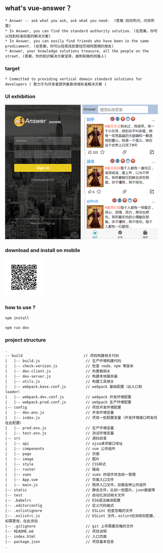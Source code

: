 ## what's vue-answer？
    * Answer -- ask what you ask, ask what you need.  (答案-找你所问，问你所需)
    * In Answer, you can find the standard authority solution. (在答案，你可以找到标准权威的解决方案)
    * In Answer, you can easily find friends who have been in the same predicament. (在答案，你可以轻易找到曾经历相同困境的朋友)
    * Answer, your knowledge solutions treasure, all the people on the street. (答案，你的知识解决方案宝库，披荆斩棘的同路人)

### target
    * Committed to providing vertical domain standard solutions for developers ( 致力于为开发者提供垂直领域标准解决方案 )

### UI exhibition
  ![image](https://github.com/ifredom/vue-answer/raw/master/test/testsrc/1.png)
  ![image](https://github.com/ifredom/vue-answer/raw/master/test/testsrc/2.png)
### download and install on mobile
  ![image](https://github.com/ifredom/vue-answer/raw/master/test/testsrc/ifredom-answoe-code.png)
### how to use ?
    npm install

    npm run dev
### project structure
    .
    -- build                            // 项目构建相关代码
    |   |-- build.js                     // 生产环境构建代码
    |   |-- check-version.js             // 检查 node、npm 等版本
    |   |-- dev-client.js                // 热重载相关
    |   |-- dev-server.js                // 构建本地服务器
    |   |-- utils.js                     // 构建工具相关
    |   |-- webpack.base.conf.js         // webpack 基础配置（出入口和 loader）
    |   |-- webpack.dev.conf.js          // webpack 开发环境配置
    |   |-- webpack.prod.conf.js         // webpack 生产环境配置
    |-- config                           // 项目开发环境配置
    |   |-- dev.env.js                   // 开发环境变量
    |   |-- index.js                     // 项目一些配置变量（开发环境接口转发将在此配置）
    |   |-- prod.env.js                  // 生产环境变量
    |   |-- test.env.js                  // 测试环境变量
    |-- src                              // 源码目录
    |   |-- api                          // ajxa请求接口地址
    |   |-- components                   // vue 公共组件
    |   |-- page                         // 页面
    |   |-- image                        // 图片
    |   |-- style                        // CSS样式
    |   |-- router                       // 路由
    |   |-- vuex                         // vuex 的组件状态统一管理
    |   |-- App.vue                      // 页面入口文件
    |   |-- main.js                      // 程序入口文件，加载各种公共组件
    |-- static                           // 静态文件，比如一些图片，json数据等
    |-- test                             // 自动化测试相关文件
    |-- .babelrc                         // ES6语法编译配置
    |-- .editorconfig                    // 定义代码格式
    |-- .eslintignore                    // ESLint 检查忽略的文件
    |-- .eslistrc.js                     // ESLint 文件，eslint检测规则配置，如需更改，在此添加
    |-- .gitignore                       // git 上传需要忽略的文件
    |-- README.md                        // 项目说明
    |-- index.html                       // 入口页面
    |-- package.json                     // 项目基本信息
    .
